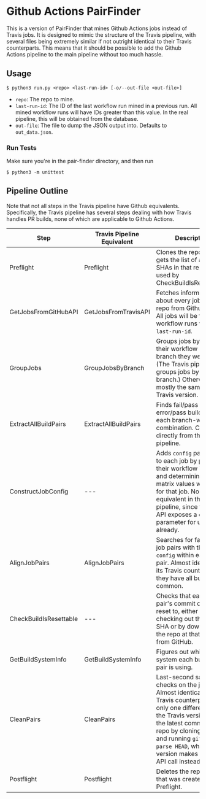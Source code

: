 # Github Actions PairFinder

This is a version of PairFinder that mines Github Actions jobs instead of Travis jobs. It is designed to mimic the structure of the Travis pipeline, with several files being extremely similar if not outright identical to their Travis counterparts. This means that it should be possible to add the Github Actions pipeline to the main pipeline without too much hassle.

## Usage

```
$ python3 run.py <repo> <last-run-id> [-o/--out-file <out-file>]
```

- `repo`: The repo to mine.
- `last-run-id`: The ID of the last workflow run mined in a previous run. All mined workflow runs will have IDs greater than this value. In the real pipeline, this will be obtained from the database.
- `out-file`: The file to dump the JSON output into. Defaults to `out_data.json`.

### Run Tests

Make sure you're in the pair-finder directory, and then run

```
$ python3 -m unittest
```

## Pipeline Outline

Note that not all steps in the Travis pipeline have Github equivalents. Specifically, the Travis pipeline has several steps dealing with how Travis handles PR builds, none of which are applicable to Github Actions.

| Step                 | Travis Pipeline Equivalent | Description                                                                                                                                                                                                                                                                          |
| -------------------- | -------------------------- | ------------------------------------------------------------------------------------------------------------------------------------------------------------------------------------------------------------------------------------------------------------------------------------ |
| Preflight | Preflight | Clones the repo and gets the list of all commit SHAs in that repo (later used by CheckBuildIsResettable).
| GetJobsFromGitHubAPI | GetJobsFromTravisAPI       | Fetches information about every job run in a repo from Github's API. All jobs will be from workflow runs with IDs > `last-run-id`.                                                                                                                                                   |
| GroupJobs            | GroupJobsByBranch          | Groups jobs by both their workflow ID and the branch they were run on. (The Travis pipeline only groups jobs by their branch.) Otherwise mostly the same as the Travis version.                                                                                                      |
| ExtractAllBuildPairs | ExtractAllBuildPairs       | Finds fail/pass and error/pass build pairs in each branch-workflow combination. Copied directly from the Travis pipeline.                                                                                                                                                            |
| ConstructJobConfig   | ---                        | Adds `config` parameters to each job by parsing their workflow YML files and determining what matrix values were used for that job. No equivalent in the Travis pipeline, since the Travis API exposes a `config` parameter for us already.                                          |
| AlignJobPairs        | AlignJobPairs              | Searches for fail/pass job pairs with the same `config` within each build pair. Almost identical to its Travis counterpart -- they have all but 1 line in common.                                                                                                                    |
| CheckBuildIsResettable | --- | Checks that each build pair's commit can be reset to, either by checking out the commit SHA or by downloading the repo at that commit from GitHub. |
| GetBuildSystemInfo | GetBuildSystemInfo | Figures out which build system each build in a pair is using. |
| CleanPairs           | CleanPairs                 | Last-second sanity checks on the job pairs. Almost identical to its Travis counterpart, with only one difference -- the Travis version finds the latest commit in the repo by cloning the repo and running `git rev-parse HEAD`, while this version makes a single API call instead. |
| Postflight | Postflight | Deletes the repo clone that was created in Preflight.